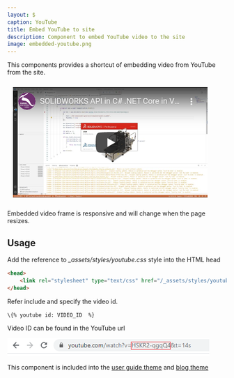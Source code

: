 ```yaml
---
layout: $
caption: YouTube
title: Embed YouTube to site
description: Component to embed YouTube video to the site
image: embedded-youtube.png
---
```

This components provides a shortcut of embedding video from YouTube from the site.

![Embedded YouTube video](embedded-youtube.png)

Embedded video frame is responsive and will change when the page resizes.

## Usage

Add the reference to *_assets/styles/youtube.css* style into the HTML head

~~~ html jagged
<head>
    <link rel="stylesheet" type="text/css" href="/_assets/styles/youtube.css" />
</head>
~~~

Refer include and specify the video id.

~~~
\{% youtube id: VIDEO_ID  %}
~~~

Video ID can be found in the YouTube url

![ID of YouTube video](youtube-video-id.png)

This component is included into the [user guide theme](/standard-library/themes/user-guide/) and [blog theme](/standard-library/themes/blog/)